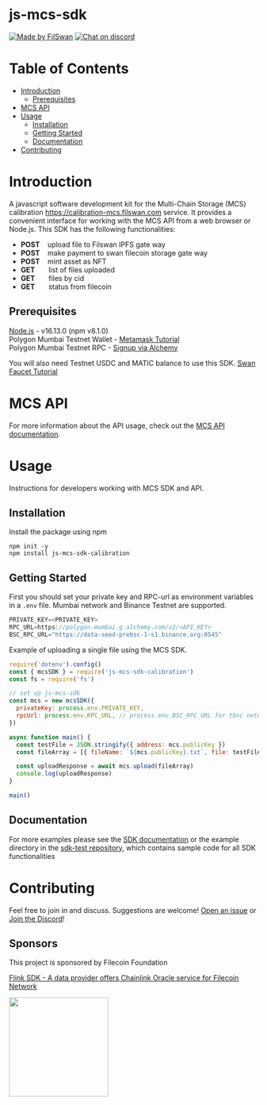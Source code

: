 # js-mcs-sdk

[![Made by FilSwan](https://img.shields.io/badge/made%20by-FilSwan-green.svg)](https://www.filswan.com/)
[![Chat on discord](https://img.shields.io/badge/join%20-discord-brightgreen.svg)](https://discord.com/invite/KKGhy8ZqzK)

# Table of Contents <!-- omit in toc -->

- [Introduction](#introduction)
  - [Prerequisites](#prerequisites)
- [MCS API](#mcs-api)
- [Usage](#usage)
  - [Installation](#installation)
  - [Getting Started](#getting-started)
  - [Documentation](#documentation)
- [Contributing](#contributing)

# Introduction

A javascript software development kit for the Multi-Chain Storage (MCS) calibration https://calibration-mcs.filswan.com service. It provides a convenient interface for working with the MCS API from a web browser or Node.js. This SDK has the following functionalities:

- **POST**    upload file to Filswan IPFS gate way
- **POST**    make payment to swan filecoin storage gate way
- **POST**    mint asset as NFT
- **GET**       list of files uploaded
- **GET**       files by cid
- **GET**       status from filecoin

## Prerequisites

[Node.js](https://nodejs.org/en/) - v16.13.0 (npm v8.1.0) \
Polygon Mumbai Testnet Wallet - [Metamask Tutorial](https://docs.filswan.com/getting-started/beginner-walkthrough/public-testnet/setup-metamask) \
Polygon Mumbai Testnet RPC - [Signup via Alchemy](https://www.alchemy.com/)

You will also need Testnet USDC and MATIC balance to use this SDK. [Swan Faucet Tutorial](https://docs.filswan.com/development-resource/swan-token-contract/acquire-testnet-usdc-and-matic-tokens)

# MCS API

For more information about the API usage, check out the [MCS API documentation](https://docs.filswan.com/development-resource/mcp-api-1).

# Usage

Instructions for developers working with MCS SDK and API.

## Installation

Install the package using npm

```
npm init -y
npm install js-mcs-sdk-calibration
```

## Getting Started

First you should set your private key and RPC-url as environment variables in a `.env` file. Mumbai network and Binance Testnet are supported.

```js
PRIVATE_KEY=<PRIVATE_KEY>
RPC_URL=https://polygon-mumbai.g.alchemy.com/v2/<API_KEY>
BSC_RPC_URL="https://data-seed-prebsc-1-s1.binance.org:8545"
```

Example of uploading a single file using the MCS SDK.

```js
require('dotenv').config()
const { mcsSDK } = require('js-mcs-sdk-calibration')
const fs = require('fs')

// set up js-mcs-sdk
const mcs = new mcsSDK({
  privateKey: process.env.PRIVATE_KEY,
  rpcUrl: process.env.RPC_URL, // process.env.BSC_RPC_URL for tbnc network
})

async function main() {
  const testFile = JSON.stringify({ address: mcs.publicKey })
  const fileArray = [{ fileName: `${mcs.publicKey}.txt`, file: testFile }]

  const uploadResponse = await mcs.upload(fileArray)
  console.log(uploadResponse)
}

main()
```

## Documentation

For more examples please see the [SDK documentation](https://docs.filswan.com/multi-chain-storage/developer-quickstart/sdk/js-mcs-sdk) or the example directory in the [sdk-test repository](https://github.com/filswan/js-mcs-sdk/tree/main/sdk-test), which contains sample code for all SDK functionalities

# Contributing

Feel free to join in and discuss. Suggestions are welcome! [Open an issue](https://github.com/filswan/js-mcs-sdk/issues) or [Join the Discord](https://discord.com/invite/KKGhy8ZqzK)!

## Sponsors

This project is sponsored by Filecoin Foundation

[Flink SDK - A data provider offers Chainlink Oracle service for Filecoin Network ](https://github.com/filecoin-project/devgrants/issues/463)

<img src="https://github.com/filswan/flink/blob/main/filecoin.png" width="200">
